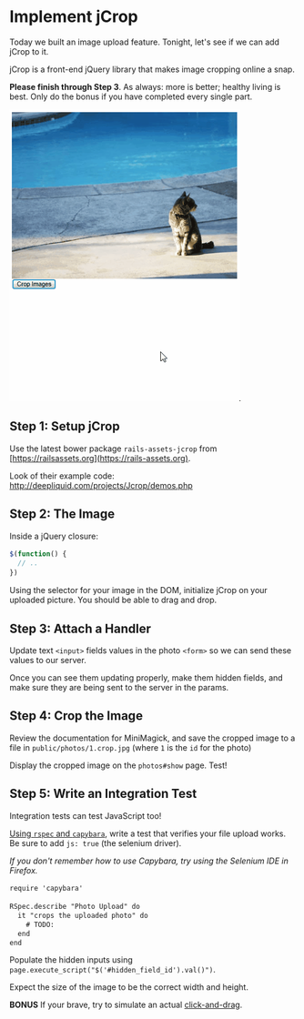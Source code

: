 # Implement jCrop

Today we built an image upload feature.  Tonight, let's see if we can add jCrop to it.

jCrop is a front-end jQuery library that makes image cropping online a snap.

**Please finish through Step 3**. As always: more is better; healthy living is best. Only do the bonus if you have completed every single part.

![](jcrop.gif)

## Step 1: Setup jCrop

Use the latest bower package `rails-assets-jcrop` from [https://railsassets.org](https://rails-assets.org).

Look of their example code: http://deepliquid.com/projects/Jcrop/demos.php

## Step 2: The Image

Inside a jQuery closure:
```js
$(function() {
  // ..
})
```

Using the selector for your image in the DOM, initialize jCrop on your uploaded picture.  You should be able to drag and drop.

## Step 3: Attach a Handler

Update text `<input>` fields values in the photo `<form>` so we can send these values to our server.

Once you can see them updating properly, make them hidden fields, and make sure they are being sent to the server in the params.

## Step 4: Crop the Image

Review the documentation for MiniMagick, and save the cropped image to a file in `public/photos/1.crop.jpg` (where `1` is the `id` for the photo)

Display the cropped image on the `photos#show` page.  Test!

## Step 5: Write an Integration Test

Integration tests can test JavaScript too!

[Using `rspec` and `capybara`](https://github.com/jnicklas/capybara#using-capybara-with-rspec), write a test that verifies your file upload works. Be sure to add `js: true` (the selenium driver).

 *If you don't remember how to use Capybara, try using the Selenium IDE in Firefox.*

```
require 'capybara'

RSpec.describe "Photo Upload" do
  it "crops the uploaded photo" do
    # TODO:
  end
end
```

Populate the hidden inputs using `page.execute_script("$('#hidden_field_id').val()")`.

Expect the size of the image to be the correct width and height.

**BONUS**
If your brave, try to simulate an actual [click-and-drag](http://stackoverflow.com/questions/10866960/how-do-i-drag-a-jquery-slider-handle-from-within-capybara-and-chromedriver).
